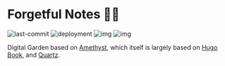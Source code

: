 # Forgetful Notes 🌴🥥

![last-commit](https://img.shields.io/github/last-commit/datastring/amethyst?style=for-the-badge)
![deployment](https://img.shields.io/github/deployments/datastring/amethyst/github-pages?style=for-the-badge)
![img](https://img.shields.io/github/repo-size/datastring/amethyst?style=for-the-badge)
![img](https://img.shields.io/github/languages/code-size/datastring/amethyst?style=for-the-badge)

Digital Garden based on [Amethyst](https://github.com/64bitpandas/amethyst), which itself is largely based on [Hugo Book](https://github.com/alex-shpak/hugo-book), and [Quartz](https://github.com/jackyzha0/quartz).
